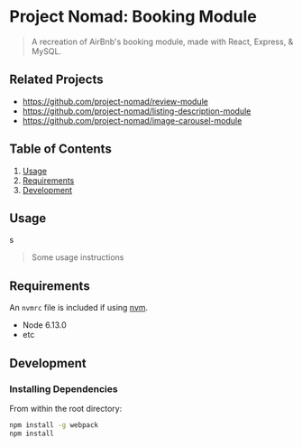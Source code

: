 # Project Nomad: Booking Module

> A recreation of AirBnb's booking module, made with React, Express, & MySQL.

## Related Projects

  - https://github.com/project-nomad/review-module
  - https://github.com/project-nomad/listing-description-module
  - https://github.com/project-nomad/image-carousel-module

## Table of Contents

1. [Usage](#Usage)
1. [Requirements](#requirements)
1. [Development](#development)

## Usage
s
> Some usage instructions

## Requirements

An `nvmrc` file is included if using [nvm](https://github.com/creationix/nvm).

- Node 6.13.0
- etc

## Development

### Installing Dependencies

From within the root directory:

```sh
npm install -g webpack
npm install
```